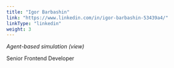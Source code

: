 ```yaml
---
title: "Igor Barbashin"
link: "https://www.linkedin.com/in/igor-barbashin-53439a4/"
linkType: "linkedin"
weight: 3
---
```

*Agent-based simulation (view)*

Senior Frontend Developer  




